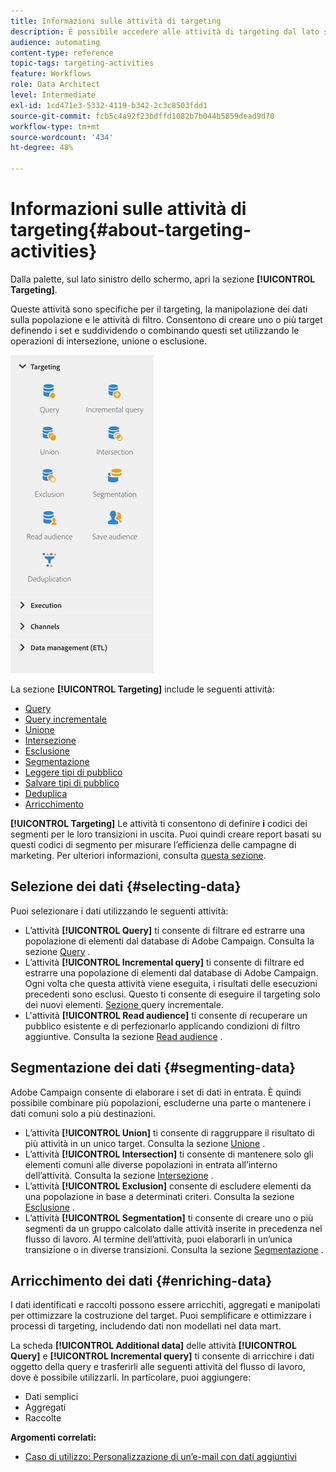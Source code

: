 ```yaml
---
title: Informazioni sulle attività di targeting
description: È possibile accedere alle attività di targeting dal lato sinistro dello schermo.
audience: automating
content-type: reference
topic-tags: targeting-activities
feature: Workflows
role: Data Architect
level: Intermediate
exl-id: 1cd471e3-5332-4119-b342-2c3c8503fdd1
source-git-commit: fcb5c4a92f23bdffd1082b7b044b5859dead9d70
workflow-type: tm+mt
source-wordcount: '434'
ht-degree: 48%

---
```


# Informazioni sulle attività di targeting{#about-targeting-activities}

Dalla palette, sul lato sinistro dello schermo, apri la sezione **[!UICONTROL Targeting]**.

Queste attività sono specifiche per il targeting, la manipolazione dei dati sulla popolazione e le attività di filtro. Consentono di creare uno o più target definendo i set e suddividendo o combinando questi set utilizzando le operazioni di intersezione, unione o esclusione.

![](assets/wkf_targeting_activities.png)

La sezione **[!UICONTROL Targeting]** include le seguenti attività:

* [Query](../../automating/using/query.md)
* [Query incrementale](../../automating/using/incremental-query.md)
* [Unione](../../automating/using/union.md)
* [Intersezione](../../automating/using/intersection.md)
* [Esclusione](../../automating/using/exclusion.md)
* [Segmentazione](../../automating/using/segmentation.md)
* [Leggere tipi di pubblico](../../automating/using/read-audience.md)
* [Salvare tipi di pubblico](../../automating/using/save-audience.md)
* [Deduplica](../../automating/using/deduplication.md)
* [Arricchimento](../../automating/using/enrichment.md)

**[!UICONTROL Targeting]** Le attività ti consentono di definire  **i** codici dei segmenti per le loro transizioni in uscita. Puoi quindi creare report basati su questi codici di segmento per misurare l’efficienza delle campagne di marketing. Per ulteriori informazioni, consulta [questa sezione](../../reporting/using/creating-a-report-workflow-segment.md).

## Selezione dei dati {#selecting-data}

Puoi selezionare i dati utilizzando le seguenti attività:

* L’attività **[!UICONTROL Query]** ti consente di filtrare ed estrarre una popolazione di elementi dal database di Adobe Campaign. Consulta la sezione [Query](../../automating/using/query.md) .
* L’attività **[!UICONTROL Incremental query]** ti consente di filtrare ed estrarre una popolazione di elementi dal database di Adobe Campaign. Ogni volta che questa attività viene eseguita, i risultati delle esecuzioni precedenti sono esclusi. Questo ti consente di eseguire il targeting solo dei nuovi elementi. [Sezione ](../../automating/using/incremental-query.md) query incrementale.
* L&#39;attività **[!UICONTROL Read audience]** ti consente di recuperare un pubblico esistente e di perfezionarlo applicando condizioni di filtro aggiuntive. Consulta la sezione [Read audience](../../automating/using/read-audience.md) .

## Segmentazione dei dati {#segmenting-data}

Adobe Campaign consente di elaborare i set di dati in entrata. È quindi possibile combinare più popolazioni, escluderne una parte o mantenere i dati comuni solo a più destinazioni.

* L’attività **[!UICONTROL Union]** ti consente di raggruppare il risultato di più attività in un unico target. Consulta la sezione [Unione](../../automating/using/union.md) .
* L’attività **[!UICONTROL Intersection]** ti consente di mantenere solo gli elementi comuni alle diverse popolazioni in entrata all’interno dell’attività. Consulta la sezione [Intersezione](../../automating/using/intersection.md) .
* L’attività **[!UICONTROL Exclusion]** consente di escludere elementi da una popolazione in base a determinati criteri. Consulta la sezione [Esclusione](../../automating/using/exclusion.md) .
* L’attività **[!UICONTROL Segmentation]** ti consente di creare uno o più segmenti da un gruppo calcolato dalle attività inserite in precedenza nel flusso di lavoro. Al termine dell’attività, puoi elaborarli in un’unica transizione o in diverse transizioni. Consulta la sezione [Segmentazione](../../automating/using/segmentation.md) .

## Arricchimento dei dati {#enriching-data}

I dati identificati e raccolti possono essere arricchiti, aggregati e manipolati per ottimizzare la costruzione del target. Puoi semplificare e ottimizzare i processi di targeting, includendo dati non modellati nel data mart.

La scheda **[!UICONTROL Additional data]** delle attività **[!UICONTROL Query]** e **[!UICONTROL Incremental query]** ti consente di arricchire i dati oggetto della query e trasferirli alle seguenti attività del flusso di lavoro, dove è possibile utilizzarli. In particolare, puoi aggiungere:

* Dati semplici
* Aggregati
* Raccolte

**Argomenti correlati:**

* [Caso di utilizzo: Personalizzazione di un’e-mail con dati aggiuntivi](../../automating/using/personalizing-email-with-additional-data.md)
